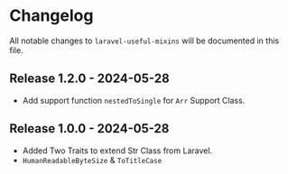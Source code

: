 # Changelog

All notable changes to `laravel-useful-mixins` will be documented in this file.

## Release 1.2.0 - 2024-05-28

- Add support function `nestedToSingle` for `Arr` Support Class.

## Release 1.0.0 - 2024-05-28

- Added Two Traits to extend Str Class from Laravel.
- `HumanReadableByteSize` & `ToTitleCase`
